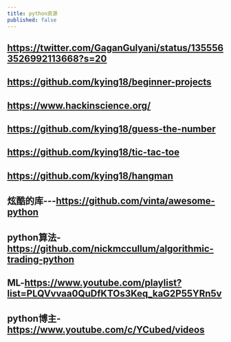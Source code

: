 ```yaml
---
title: python资源
published: false
---
```


## https://twitter.com/GaganGulyani/status/1355563526992113668?s=20
## https://github.com/kying18/beginner-projects
## https://www.hackinscience.org/
## https://github.com/kying18/guess-the-number
## https://github.com/kying18/tic-tac-toe
## https://github.com/kying18/hangman
## 炫酷的库---https://github.com/vinta/awesome-python
## python算法-https://github.com/nickmccullum/algorithmic-trading-python
## ML-https://www.youtube.com/playlist?list=PLQVvvaa0QuDfKTOs3Keq_kaG2P55YRn5v
## python博主-https://www.youtube.com/c/YCubed/videos
##
##
